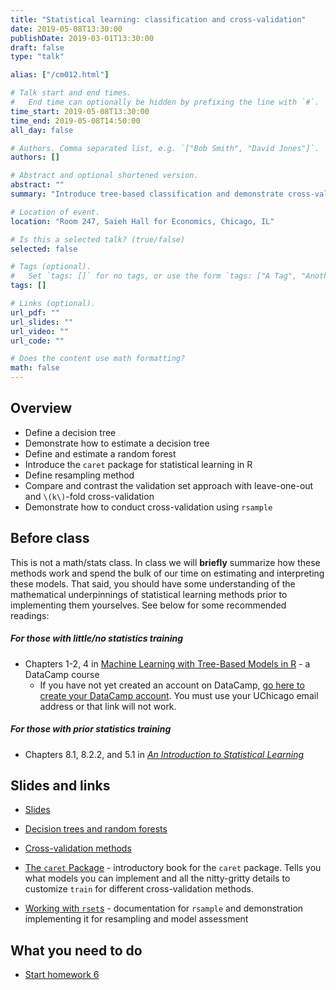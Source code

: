 ```yaml
---
title: "Statistical learning: classification and cross-validation"
date: 2019-05-08T13:30:00
publishDate: 2019-03-01T13:30:00
draft: false
type: "talk"

alias: ["/cm012.html"]

# Talk start and end times.
#   End time can optionally be hidden by prefixing the line with `#`.
time_start: 2019-05-08T13:30:00
time_end: 2019-05-08T14:50:00
all_day: false

# Authors. Comma separated list, e.g. `["Bob Smith", "David Jones"]`.
authors: []

# Abstract and optional shortened version.
abstract: ""
summary: "Introduce tree-based classification and demonstrate cross-validation."

# Location of event.
location: "Room 247, Saieh Hall for Economics, Chicago, IL"

# Is this a selected talk? (true/false)
selected: false

# Tags (optional).
#   Set `tags: []` for no tags, or use the form `tags: ["A Tag", "Another Tag"]` for one or more tags.
tags: []

# Links (optional).
url_pdf: ""
url_slides: ""
url_video: ""
url_code: ""

# Does the content use math formatting?
math: false
---
```




## Overview

* Define a decision tree
* Demonstrate how to estimate a decision tree
* Define and estimate a random forest
* Introduce the `caret` package for statistical learning in R
* Define resampling method
* Compare and contrast the validation set approach with leave-one-out and `\(k\)`-fold cross-validation
* Demonstrate how to conduct cross-validation using `rsample`

## Before class

This is not a math/stats class. In class we will **briefly** summarize how these methods work and spend the bulk of our time on estimating and interpreting these models. That said, you should have some understanding of the mathematical underpinnings of statistical learning methods prior to implementing them yourselves. See below for some recommended readings:

##### For those with little/no statistics training

* Chapters 1-2, 4 in [Machine Learning with Tree-Based Models in R](https://www.datacamp.com/courses/machine-learning-with-tree-based-models-in-r) - a DataCamp course
    * If you have not yet created an account on DataCamp, [go here to create your DataCamp account](https://www.datacamp.com/groups/shared_links/ed65341d4657ce236e87a5a953dbfc3fa3aa4225). You must use your UChicago email address or that link will not work.

##### For those with prior statistics training

* Chapters 8.1, 8.2.2, and 5.1 in [*An Introduction to Statistical Learning*](http://link.springer.com.proxy.uchicago.edu/book/10.1007%2F978-1-4614-7138-7)

## Slides and links

* [Slides](extras/cm012_slides.html)
* [Decision trees and random forests](/notes/decision-trees/)
* [Cross-validation methods](/notes/cross-validation/)

* [The `caret` Package](https://topepo.github.io/caret/) - introductory book for the `caret` package. Tells you what models you can implement and all the nitty-gritty details to customize `train` for different cross-validation methods.
* [Working with `rset`s](https://tidymodels.github.io/rsample/articles/Working_with_rsets.html) - documentation for `rsample` and demonstration implementing it for resampling and model assessment

## What you need to do

* [Start homework 6](/homework/statistical-learning/)
